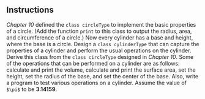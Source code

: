 ## Instructions
_Chapter 10_ defined the `class circleType` to implement the basic properties of a circle. (Add the function `print` to this class to output the radius, area, and circumference of a circle.) Now every cylinder has a base and height, where the base is a circle. Design a `class cylinderType` that can capture the properties of a cylinder and perform the usual operations on the cylinder. Derive this class from the `class circleType` designed in _Chapter 10_. Some of the operations that can be performed on a cylinder are as follows: calculate and print the volume, calculate and print the surface area, set the height, set the radius of the base, and set the center of the base. Also, write a program to test various operations on a cylinder. Assume the value of `$\pi$` to be **3.14159**.
